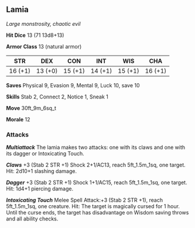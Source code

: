 ## Lamia

*Large monstrosity, chaotic evil*

**Hit Dice** 13 (71 13d8+13)

**Armor Class** 13 (natural armor)

| STR     | DEX     | CON     | INT     | WIS     | CHA     |
|---------|---------|---------|---------|---------|---------|
| 16 (+1) | 13 (+0) | 15 (+1) | 14 (+1) | 15 (+1) | 16 (+1) |

**Saves** Physical 9, Evasion 9, Mental 9, Luck 10, save 10

**Skills** Stab 2, Connect 2, Notice 1, Sneak 1

**Move** 30ft\_9m\_6sq\_t

**Morale** 12

### Attacks

***Multiattack*** The lamia makes two attacks: one with its claws and one with its dagger or Intoxicating Touch.

***Claws*** +3 (Stab 2 STR +1) Shock 2+1/AC13, reach 5ft\_1.5m\_1sq, one target. Hit: 2d10+1 slashing damage.

***Dagger*** +3 (Stab 2 STR +1) Shock 1+1/AC15, reach 5ft\_1.5m\_1sq, one target. Hit: 1d4+1 piercing damage.

***Intoxicating Touch*** Melee Spell Attack:+3 (Stab 2 STR +1), reach 5ft\_1.5m\_1sq, one creature. Hit: The target is magically cursed for 1 hour. Until the curse ends, the target has disadvantage on Wisdom saving throws and all ability checks.

